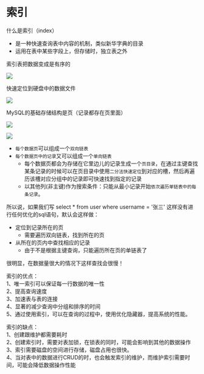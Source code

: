 # 索引
 
 
什么是索引（index）
- 是一种快速查询表中内容的机制，类似新华字典的目录
- 运用在表中某些字段上，但存储时，独立表之外

索引表把数据变成是有序的

![](-https://user-gold-cdn.xitu.io/2018/3/5/161f3dde48b22b04)

快速定位到硬盘中的数据文件

![](-https://user-gold-cdn.xitu.io/2018/3/5/161f3dfcf48a420a)


MySQL的基础存储结构是页（记录都存在页里面）

![](-https://user-gold-cdn.xitu.io/2018/7/23/164c6d7a53a7920b)

![](-https://user-gold-cdn.xitu.io/2018/7/23/164c6d7a53b78847)

- `每个数据页`可以组成一个`双向链表`
- `每个数据页中的记录`又可以组成一个`单向链表`
    + 每个数据页都会为存储在它里边儿的记录生成一个`页目录`，在通过主键查找某条记录的时候可以在页目录中使用`二分法快速定位`到对应的槽，然后再遍历该槽对应分组中的记录即可快速找到指定的记录
    + 以其他列(非主键)作为搜索条件：只能从最小记录开始`依次遍历单链表中的每条记录`。


所以说，如果我们写 select * from user where username = '张三' 这样没有进行任何优化的sql语句，默认会这样做：
- 定位到记录所在的页
    + 需要遍历双向链表，找到所在的页
- 从所在的页内中查找相应的记录
    + 由于不是根据主键查询，只能遍历所在页的单链表了

很明显，在数据量很大的情况下这样查找会很慢！

索引的优点：  
    1、唯一索引可以保证每一行数据的唯一性     
    2、提高查询速度    
    3、加速表与表的连接  
    4、显著的减少查询中分组和排序的时间  
    5、通过使用索引，可以在查询的过程中，使用优化隐藏器，提高系统的性能。 

索引的缺点：          
    1、创建跟维护都需要耗时        
    2、创建索引时，需要对表加锁，在锁表的同时，可能会影响到其他的数据操作     
    3、索引需要磁盘的空间进行存储，磁盘占用也很快。       
    4、当对表中的数据进行CRUD的时，也会触发索引的维护，而维护索引需要时间，可能会降低数据操作性能   






